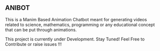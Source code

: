   ## ANIBOT
  This is a Manim Based Animation Chatbot meant for generating videos related to science, mathematics, programming or any educational concept that can be put through animations. 

This project is currently under Development. Stay Tuned!
Feel Free to Contribute or raise issues !!!

